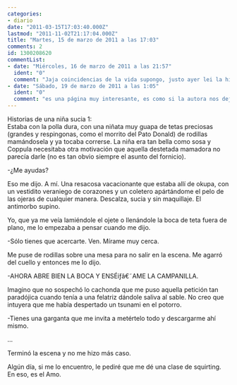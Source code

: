 ```yaml
---
categories:
- diario
date: "2011-03-15T17:03:40.000Z"
lastmod: "2011-11-02T21:17:04.000Z"
title: "Martes, 15 de marzo de 2011 a las 17:03"
comments: 2
id: 1300208620
commentList:
- date: "Miércoles, 16 de marzo de 2011 a las 21:57"
  ident: "0"
  comment: "Jaja coincidencias de la vida supongo, justo ayer lei la historia en el blog de Dirty Liz!  \n  \n(El cual recomiendo a todos por cierto: dirtyliz.sinbraguita.com"
- date: "Sábado, 19 de marzo de 2011 a las 1:05"
  ident: "0"
  comment: "es una página muy interesante, es como si la autora nos dejase ver los entresijos de su mente xDD"
---
```


Historias de una niña sucia 1:  
Estaba con la polla dura, con una niñata muy guapa de tetas preciosas (grandes y respingonas, como el morrito del Pato Donald) de rodillas mamándosela y ya tocaba correrse. La niña era tan bella como sosa y Coppula necesitaba otra motivación que aquella destetada mamadora no parecía darle (no es tan obvio siempre el asunto del fornicio).  
  
-¿Me ayudas?  
  
Eso me dijo. A mí. Una resacosa vacacionante que estaba allí de okupa, con un vestidito veraniego de corazones y un coletero apártándome el pelo de las ojeras de cualquier manera. Descalza, sucia y sin maquillaje. El antimorbo supino.  
  
Yo, que ya me veía lamiéndole el ojete o llenándole la boca de teta fuera de plano, me lo empezaba a pensar cuando me dijo.  
  
-Sólo tienes que acercarte. Ven. Mírame muy cerca.  
  
Me puse de rodillas sobre una mesa para no salir en la escena. Me agarró del cuello y entonces me lo dijo.  
  
-AHORA ABRE BIEN LA BOCA Y ENSÉíƒâ€˜AME LA CAMPANILLA.   
  
Imagino que no sospechó lo cachonda que me puso aquella petición tan paradójica cuando tenía a una felatriz dándole saliva al sable. No creo que intuyera que me había despertado un tsunami en el potorro.   
  
-Tienes una garganta que me invita a metértelo todo y descargarme ahí mismo.  
  
...  
  
Terminó la escena y no me hizo más caso.  
  
Algún día, si me lo encuentro, le pediré que me dé una clase de squirting. En eso, es el Amo.